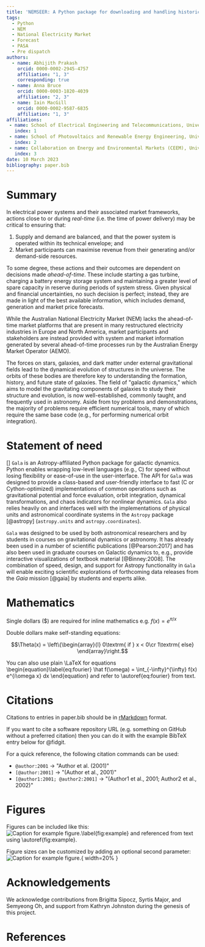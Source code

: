 ```yaml
---
title: 'NEMSEER: A Python package for downloading and handling historical National Electricity Market forecast data produced by the Australian Energy Market Operator'
tags:
  - Python
  - NEM
  - National Electricity Market
  - Forecast
  - PASA
  - Pre dispatch
authors:
  - name: Abhijith Prakash
    orcid: 0000-0002-2945-4757
    affiliation: "1, 3"
    corresponding: true
  - name: Anna Bruce
    orcid: 0000-0003-1820-4039
    affiliation: "2, 3"
  - name: Iain MacGill
    orcid: 0000-0002-9587-6835
    affiliation: "1, 3"
affiliations:
 - name: School of Electrical Engineering and Telecommunications, University of New South Wales, Australia
   index: 1
 - name: School of Photovoltaics and Renewable Energy Engineering, University of New South Wales, Australia
   index: 2
 - name: Collaboration on Energy and Environmental Markets (CEEM), University of New South Wales, Australia
   index: 3
date: 10 March 2023
bibliography: paper.bib
---
```


# Summary

In electrical power systems and their associated market frameworks, actions close to or during *real-time* (i.e. the time of power delivery) may be critical to ensuring that:

1. Supply and demand are balanced, and that the power system is operated within its technical envelope; and
2. Market participants can maximise revenue from their generating and/or demand-side resources.

To some degree, these actions and their outcomes are dependent on decisions made *ahead-of-time*. These include starting a gas turbine, charging a battery energy storage system and maintaining a greater level of spare capacity in reserve during periods of system stress. Given physical and financial uncertainties, no such decision is perfect; instead, they are made in light of the best available information, which includes demand, generation and market price forecasts.

While the Australian National Electricity Market (NEM) lacks the ahead-of-time market platforms that are present in many restructured electricity industries in Europe and North America, market participants and stakeholders are instead provided with system and market information generated by several ahead-of-time processes run by the Australian Energy Market Operator (AEMO).





The forces on stars, galaxies, and dark matter under external gravitational
fields lead to the dynamical evolution of structures in the universe. The orbits
of these bodies are therefore key to understanding the formation, history, and
future state of galaxies. The field of "galactic dynamics," which aims to model
the gravitating components of galaxies to study their structure and evolution,
is now well-established, commonly taught, and frequently used in astronomy.
Aside from toy problems and demonstrations, the majority of problems require
efficient numerical tools, many of which require the same base code (e.g., for
performing numerical orbit integration).

# Statement of need

[]
`Gala` is an Astropy-affiliated Python package for galactic dynamics. Python
enables wrapping low-level languages (e.g., C) for speed without losing
flexibility or ease-of-use in the user-interface. The API for `Gala` was
designed to provide a class-based and user-friendly interface to fast (C or
Cython-optimized) implementations of common operations such as gravitational
potential and force evaluation, orbit integration, dynamical transformations,
and chaos indicators for nonlinear dynamics. `Gala` also relies heavily on and
interfaces well with the implementations of physical units and astronomical
coordinate systems in the `Astropy` package [@astropy] (`astropy.units` and
`astropy.coordinates`).

`Gala` was designed to be used by both astronomical researchers and by
students in courses on gravitational dynamics or astronomy. It has already been
used in a number of scientific publications [@Pearson:2017] and has also been
used in graduate courses on Galactic dynamics to, e.g., provide interactive
visualizations of textbook material [@Binney:2008]. The combination of speed,
design, and support for Astropy functionality in `Gala` will enable exciting
scientific explorations of forthcoming data releases from the *Gaia* mission
[@gaia] by students and experts alike.

# Mathematics

Single dollars ($) are required for inline mathematics e.g. $f(x) = e^{\pi/x}$

Double dollars make self-standing equations:

$$\Theta(x) = \left\{\begin{array}{l}
0\textrm{ if } x < 0\cr
1\textrm{ else}
\end{array}\right.$$

You can also use plain \LaTeX for equations
\begin{equation}\label{eq:fourier}
\hat f(\omega) = \int_{-\infty}^{\infty} f(x) e^{i\omega x} dx
\end{equation}
and refer to \autoref{eq:fourier} from text.

# Citations

Citations to entries in paper.bib should be in
[rMarkdown](http://rmarkdown.rstudio.com/authoring_bibliographies_and_citations.html)
format.

If you want to cite a software repository URL (e.g. something on GitHub without a preferred
citation) then you can do it with the example BibTeX entry below for @fidgit.

For a quick reference, the following citation commands can be used:
- `@author:2001`  ->  "Author et al. (2001)"
- `[@author:2001]` -> "(Author et al., 2001)"
- `[@author1:2001; @author2:2001]` -> "(Author1 et al., 2001; Author2 et al., 2002)"

# Figures

Figures can be included like this:
![Caption for example figure.\label{fig:example}](figure.png)
and referenced from text using \autoref{fig:example}.

Figure sizes can be customized by adding an optional second parameter:
![Caption for example figure.](figure.png){ width=20% }

# Acknowledgements

We acknowledge contributions from Brigitta Sipocz, Syrtis Major, and Semyeong
Oh, and support from Kathryn Johnston during the genesis of this project.

# References
